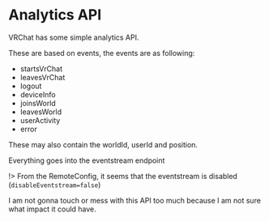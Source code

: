 # Analytics API

VRChat has some simple analytics API.

These are based on events, the events are as following:

* startsVrChat
* leavesVrChat
* logout
* deviceInfo
* joinsWorld
* leavesWorld
* userActivity
* error

These may also contain the worldId, userId and position.

Everything goes into the eventstream endpoint

!> From the RemoteConfig, it seems that the eventstream is disabled (`disableEventstream=false`)

I am not gonna touch or mess with this API too much because I am not sure what impact it could have.